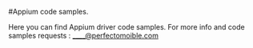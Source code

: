 #Appium code samples.

Here you can find Appium driver code samples.
For more info and code samples requests : ____@perfectomoible.com
